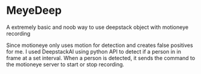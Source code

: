 # MeyeDeep
A extremely basic and noob way to use deepstack object with motioneye recording

Since motioneye only uses motion for detection and creates false positives for me. I used DeepstackAI using python API to detect if a person in in frame at a set interval. When a person is detected, it sends the command to the motioneye server to start or stop recording.

